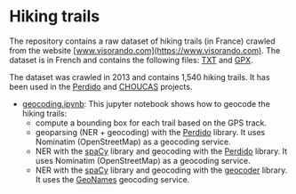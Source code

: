 # Hiking trails


The repository contains a raw dataset of hiking trails (in France) crawled from the website [www.visorando.com](https://www.visorando.com). The dataset is in French and contains the following files: [TXT](./data/visorando-2013/txt) and [GPX](./data/visorando-2013/gpx).

The dataset was crawled in 2013 and contains 1,540 hiking trails. It has been used in the [Perdido](https://github.com/ludovicmoncla/perdido) and [CHOUCAS](https://choucas.ign.fr) projects.

* [geocoding.ipynb](./geocoding.ipynb): This jupyter notebook shows how to geocode the hiking trails:
    - compute a bounding box for each trail based on the GPS track.
    - geoparsing (NER + geocoding) with the [Perdido](https://github.com/ludovicmoncla/perdido) library. It uses Nominatim (OpenStreetMap) as a geocoding service.
    - NER with the [spaCy](https://spacy.io) library and geocoding with the [Perdido](https://github.com/ludovicmoncla/perdido) library. It uses Nominatim (OpenStreetMap) as a geocoding service.
    - NER with the [spaCy](https://spacy.io) library and geocoding with the [geocoder](https://geocoder.readthedocs.io/providers/GeoNames.html) library. It uses the [GeoNames](https://www.geonames.org) geocoding service.
